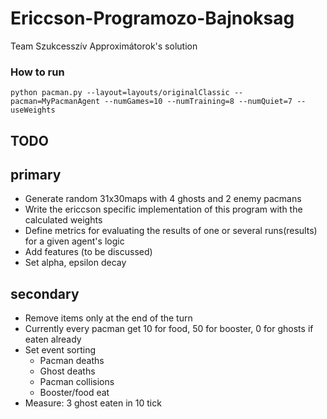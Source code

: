 # Ericcson-Programozo-Bajnoksag
Team Szukcesszív Approximátorok's solution

### How to run
`python pacman.py --layout=layouts/originalClassic --pacman=MyPacmanAgent --numGames=10 --numTraining=8 --numQuiet=7 --useWeights`

TODO
-
primary
-
* Generate random 31x30maps with 4 ghosts and 2 enemy pacmans
* Write the ericcson specific implementation of this program with the calculated weights
* Define metrics for evaluating the results of one or several runs(results) for a given agent's logic
* Add features (to be discussed)
* Set alpha, epsilon decay

secondary
-
* Remove items only at the end of the turn
* Currently every pacman get 10 for food, 50 for booster, 0 for ghosts if eaten already
* Set event sorting
  * Pacman deaths
  * Ghost deaths
  * Pacman collisions
  * Booster/food eat
* Measure: 3 ghost eaten in 10 tick
